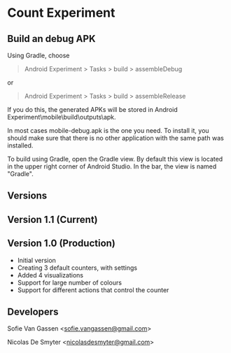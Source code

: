 # Count Experiment

## Build an debug APK

Using Gradle, choose
> Android Experiment > Tasks > build > assembleDebug

or

> Android Experiment > Tasks > build > assembleRelease

If you do this, the generated APKs will be stored in
Android Experiment\mobile\build\outputs\apk.

In most cases mobile-debug.apk is the one you need.
To install it, you should make sure that there is no other application with the same path was installed.

To build using Gradle, open the Gradle view. By default this view is located in the upper right corner of Android Studio.
In the bar, the view is named "Gradle".

## Versions

## Version 1.1 (Current)



## Version 1.0 (Production)

* Initial version
* Creating 3 default counters, with settings
* Added 4 visualizations
* Support for large number of colours
* Support for different actions that control the counter

## Developers

Sofie Van Gassen <[sofie.vangassen@gmail.com](mailto:sofie.vangassen@gmail.com)>

Nicolas De Smyter <[nicolasdesmyter@gmail.com](mailt:nicolasdesmyter@gmail.com)>